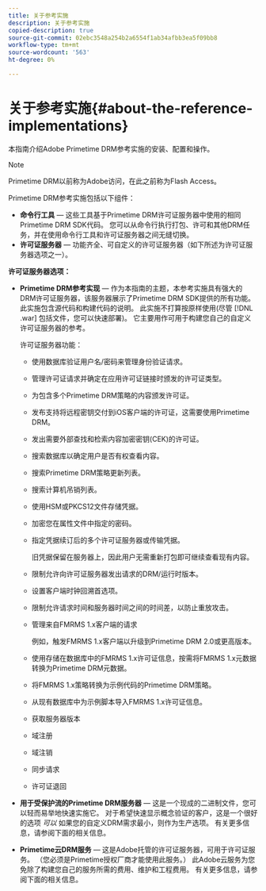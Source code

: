 ```yaml
---
title: 关于参考实施
description: 关于参考实施
copied-description: true
source-git-commit: 02ebc3548a254b2a6554f1ab34afbb3ea5f09bb8
workflow-type: tm+mt
source-wordcount: '563'
ht-degree: 0%

---
```


# 关于参考实施{#about-the-reference-implementations}

本指南介绍Adobe Primetime DRM参考实施的安装、配置和操作。

>[!NOTE]
>
>Primetime DRM以前称为Adobe访问，在此之前称为Flash Access。

Primetime DRM参考实施包括以下组件：

* **命令行工具**  — 这些工具基于Primetime DRM许可证服务器中使用的相同Primetime DRM SDK代码。 您可以从命令行执行打包、许可和其他DRM任务，并在使用命令行工具和许可证服务器之间无缝切换。
* **许可证服务器**  — 功能齐全、可自定义的许可证服务器（如下所述为许可证服务器选项之一）。

**许可证服务器选项：**

* **Primetime DRM参考实现**  — 作为本指南的主题，本参考实施具有强大的DRM许可证服务器，该服务器展示了Primetime DRM SDK提供的所有功能。 此实施包含源代码和构建代码的说明。 此实施不打算按原样使用(尽管 [!DNL .war] 包括文件，您可以快速部署)。 它主要用作可用于构建您自己的自定义许可证服务器的参考。

  许可证服务器功能：

   * 使用数据库验证用户名/密码来管理身份验证请求。
   * 管理许可证请求并确定在应用许可证链接时颁发的许可证类型。
   * 为包含多个Primetime DRM策略的内容颁发许可证。
   * 发布支持将远程密钥交付到iOS客户端的许可证，这需要使用Primetime DRM。
   * 发出需要外部查找和检索内容加密密钥(CEK)的许可证。
   * 搜索数据库以确定用户是否有权查看内容。
   * 搜索Primetime DRM策略更新列表。
   * 搜索计算机吊销列表。
   * 使用HSM或PKCS12文件存储凭据。
   * 加密您在属性文件中指定的密码。
   * 指定凭据续订后的多个许可证服务器或传输凭据。

     旧凭据保留在服务器上，因此用户无需重新打包即可继续查看现有内容。
   * 限制允许向许可证服务器发出请求的DRM/运行时版本。
   * 设置客户端时钟回溯首选项。
   * 限制允许请求时间和服务器时间之间的时间差，以防止重放攻击。
   * 管理来自FMRMS 1.x客户端的请求

     例如，触发FMRMS 1.x客户端以升级到Primetime DRM 2.0或更高版本。
   * 使用存储在数据库中的FMRMS 1.x许可证信息，按需将FMRMS 1.x元数据转换为Primetime DRM元数据。
   * 将FMRMS 1.x策略转换为示例代码的Primetime DRM策略。
   * 从现有数据库中为示例脚本导入FMRMS 1.x许可证信息。
   * 获取服务器版本
   * 域注册
   * 域注销
   * 同步请求
   * 许可证退回

* **用于受保护流的Primetime DRM服务器**  — 这是一个现成的二进制文件，您可以轻而易举地快速实施它。 对于希望快速显示概念验证的客户，这是一个很好的选项 *可以* 如果您的自定义DRM需求最小，则作为生产选项。 有关更多信息，请参阅下面的相关信息。

* **Primetime云DRM服务**  — 这是Adobe托管的许可证服务器，可用于许可证服务。 （您必须是Primetime授权厂商才能使用此服务。） 此Adobe云服务为您免除了构建您自己的服务所需的费用、维护和工程费用。 有关更多信息，请参阅下面的相关信息。
